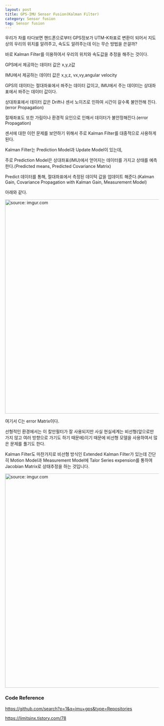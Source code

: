 ```yaml
---
layout: post
title: GPS-IMU Sensor Fusion(Kalman Filter)
category: Sensor fusion
tag: Sensor fusion
---
```


우리가 차를 타다보면 핸드폰으로부터 GPS정보가 UTM-K좌표로 변환이 되어서 지도상의 우리의 위치를 알려주고, 속도도 알려주는데 이는 무슨 방법을 쓴걸까?

바로 Kalman Filter를 이용하여서 우리의 위치와 속도값을 추정을 해주는 것이다.

GPS에서 제공하는 데이터 값은 x,y,z값

IMU에서 제공하는 데이터 값은 x,y,z, vx,vy,angular velocity

GPS의 데이터는 절대좌표에서 쏴주는 데이터 값이고, IMU에서 주는 데이터는 상대좌표에서 쏴주는 데이터 값이다.

상대좌표에서 데이터 값은 Drift나 센서 노이즈로 인하여 시간이 갈수록 불안전해 진다.(error Propagation)

절재좌표도 또한 가림이나 환경적 요인으로 인해서 데이터가 불안정해진다.(error Propagation)

센서에 대한 이런 문제를 보안하기 위해서 주로 Kalman Filter를 대중적으로 사용하게 된다.

Kalman Filter는 Prediction Model과 Update Model이 있는데,

주로 Prediction Model은 상대좌표(IMU)에서 얻어지는 데이터를 가지고 상태를 예측한다.(Predicted means, Predicted Covariance Matrix)

Predict 데이터를 통해, 절대좌표에서 측정된 데이턱 값을 업데이트 해준다.(Kalman Gain, Covariance Propagation with Kalman Gain, Measurement Model)

아래와 같다.

<a href="https://postimg.cc/XG33bLDm"><img src="https://i.postimg.cc/d1Z0GSRs/Kakao-Talk-Image-2022-01-09-13-02-57.jpg" width="700px" title="source: imgur.com" /><a>

여기서 C는 error Matrix이다.

선형적인 환경에서는 이 칼만필터가 잘 사용되지만 사실 현실세계는 비선형(앞으로만 가지 않고 여러 방향으로 가기도 하기 때문에)이기 때문에 비선형 모델을 사용하여서 많은 문제를 풀기도 한다.

Kalman Filter도 마찬가지로 비선형 방식인 Extended Kalman Filter가 있는데 간단히 Motion Model과 Measurement Model에 Talor Series expension를 통하여 Jacobian Matrix로 상태추정을 하는 것입니다.

<a href="https://postimg.cc/w3Y5CGcF"><img src="https://i.postimg.cc/ZYCfdk9k/Kakao-Talk-Image-2022-01-09-13-32-24.jpg" width="700px" title="source: imgur.com" /><a>


### Code Reference

https://github.com/search?p=1&q=imu+gps&type=Repositories

https://limitsinx.tistory.com/78
